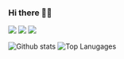 ### Hi there 👋🏻

<!--
**Cgancg/Cgancg** is a ✨ _special_ ✨ repository because its `README.md` (this file) appears on your GitHub profile.

Here are some ideas to get you started:

- 🔭 I’m currently working on ...
- 🌱 I’m currently learning ...
- 👯 I’m looking to collaborate on ...
- 🤔 I’m looking for help with ...
- 💬 Ask me about ...
- 📫 How to reach me: ...
- 😄 Pronouns: ...
- ⚡ Fun fact: ...
-->
<img src="https://img.shields.io/badge/-HTML-e34f26?logo=html5&logoColor=fff"> <img src="https://img.shields.io/badge/-CSS-1572B6?logo=CSS3&logoColor=fff"> <img src="https://img.shields.io/badge/-JavaScript-F7DF1E?logo=JavaScript&logoColor=fff">

![Github stats](https://github-readme-stats.vercel.app/api?username=Cgancg&count_private=true&show_icons=true&theme=radical)
![Top Lanugages](https://github-readme-stats.vercel.app/api/top-langs/?username=CGANCG&show_icons=true&theme=radical)

